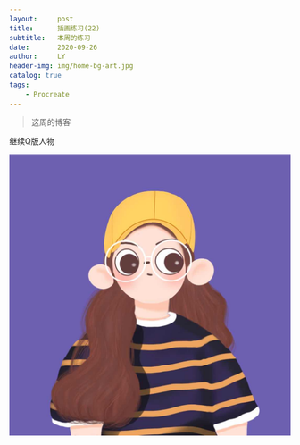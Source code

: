 ```yaml
---
layout:     post
title:      插画练习(22)
subtitle:   本周的练习
date:       2020-09-26
author:     LY
header-img: img/home-bg-art.jpg
catalog: true
tags:
    - Procreate
---
```


> 这周的博客

继续Q版人物

![](/img/2020092601.png)


